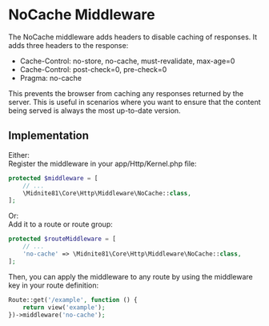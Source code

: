 # NoCache Middleware

The NoCache middleware adds headers to disable caching of responses. It adds three headers
to the response:

- Cache-Control: no-store, no-cache, must-revalidate, max-age=0
- Cache-Control: post-check=0, pre-check=0
- Pragma: no-cache

This prevents the browser from caching any responses returned by the server. This is useful in scenarios where you want
to ensure that the content being served is always the most up-to-date version.

## Implementation

Either:     
Register the middleware in your app/Http/Kernel.php file:

```php
protected $middleware = [
    // ...
    \Midnite81\Core\Http\Middleware\NoCache::class,
];
```

Or:   
Add it to a route or route group:

```php
protected $routeMiddleware = [
    // ...
    'no-cache' => \Midnite81\Core\Http\Middleware\NoCache::class,
];
```

Then, you can apply the middleware to any route by using the middleware key in your route definition:

```php
Route::get('/example', function () {
    return view('example');
})->middleware('no-cache');
```


